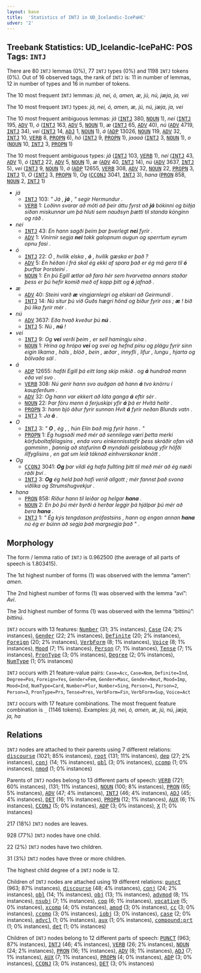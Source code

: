 ```yaml
---
layout: base
title:  'Statistics of INTJ in UD_Icelandic-IcePaHC'
udver: '2'
---
```


## Treebank Statistics: UD_Icelandic-IcePaHC: POS Tags: `INTJ`

There are 80 `INTJ` lemmas (0%), 77 `INTJ` types (0%) and 1198 `INTJ` tokens (0%).
Out of 16 observed tags, the rank of `INTJ` is: 11 in number of lemmas, 12 in number of types and 16 in number of tokens.

The 10 most frequent `INTJ` lemmas: <em>já, nei, ó, amen, æ, jú, nú, jæja, ja, vei</em>

The 10 most frequent `INTJ` types:  <em>já, nei, ó, amen, æ, jú, nú, jæja, ja, vei</em>

The 10 most frequent ambiguous lemmas: <em>já</em> (<tt><a href="is_icepahc-pos-INTJ.html">INTJ</a></tt> 380, <tt><a href="is_icepahc-pos-NOUN.html">NOUN</a></tt> 1), <em>nei</em> (<tt><a href="is_icepahc-pos-INTJ.html">INTJ</a></tt> 195, <tt><a href="is_icepahc-pos-ADV.html">ADV</a></tt> 1), <em>ó</em> (<tt><a href="is_icepahc-pos-INTJ.html">INTJ</a></tt> 163, <tt><a href="is_icepahc-pos-ADV.html">ADV</a></tt> 5, <tt><a href="is_icepahc-pos-NOUN.html">NOUN</a></tt> 1), <em>æ</em> (<tt><a href="is_icepahc-pos-INTJ.html">INTJ</a></tt> 65, <tt><a href="is_icepahc-pos-ADV.html">ADV</a></tt> 40), <em>nú</em> (<tt><a href="is_icepahc-pos-ADV.html">ADV</a></tt> 4719, <tt><a href="is_icepahc-pos-INTJ.html">INTJ</a></tt> 34), <em>vei</em> (<tt><a href="is_icepahc-pos-INTJ.html">INTJ</a></tt> 14, <tt><a href="is_icepahc-pos-ADJ.html">ADJ</a></tt> 1, <tt><a href="is_icepahc-pos-NOUN.html">NOUN</a></tt> 1), <em>á</em> (<tt><a href="is_icepahc-pos-ADP.html">ADP</a></tt> 13026, <tt><a href="is_icepahc-pos-NOUN.html">NOUN</a></tt> 119, <tt><a href="is_icepahc-pos-ADV.html">ADV</a></tt> 32, <tt><a href="is_icepahc-pos-INTJ.html">INTJ</a></tt> 10, <tt><a href="is_icepahc-pos-VERB.html">VERB</a></tt> 8, <tt><a href="is_icepahc-pos-PROPN.html">PROPN</a></tt> 6), <em>hó</em> (<tt><a href="is_icepahc-pos-INTJ.html">INTJ</a></tt> 9, <tt><a href="is_icepahc-pos-PROPN.html">PROPN</a></tt> 1), <em>jaaaá</em> (<tt><a href="is_icepahc-pos-INTJ.html">INTJ</a></tt> 3, <tt><a href="is_icepahc-pos-NOUN.html">NOUN</a></tt> 1), <em>o</em> (<tt><a href="is_icepahc-pos-NOUN.html">NOUN</a></tt> 10, <tt><a href="is_icepahc-pos-INTJ.html">INTJ</a></tt> 3, <tt><a href="is_icepahc-pos-PROPN.html">PROPN</a></tt> 1)

The 10 most frequent ambiguous types:  <em>já</em> (<tt><a href="is_icepahc-pos-INTJ.html">INTJ</a></tt> 103, <tt><a href="is_icepahc-pos-VERB.html">VERB</a></tt> 1), <em>nei</em> (<tt><a href="is_icepahc-pos-INTJ.html">INTJ</a></tt> 43, <tt><a href="is_icepahc-pos-ADV.html">ADV</a></tt> 1), <em>ó</em> (<tt><a href="is_icepahc-pos-INTJ.html">INTJ</a></tt> 22, <tt><a href="is_icepahc-pos-ADV.html">ADV</a></tt> 5, <tt><a href="is_icepahc-pos-NOUN.html">NOUN</a></tt> 1), <em>æ</em> (<tt><a href="is_icepahc-pos-ADV.html">ADV</a></tt> 40, <tt><a href="is_icepahc-pos-INTJ.html">INTJ</a></tt> 14), <em>nú</em> (<tt><a href="is_icepahc-pos-ADV.html">ADV</a></tt> 3637, <tt><a href="is_icepahc-pos-INTJ.html">INTJ</a></tt> 5), <em>vei</em> (<tt><a href="is_icepahc-pos-INTJ.html">INTJ</a></tt> 9, <tt><a href="is_icepahc-pos-NOUN.html">NOUN</a></tt> 1), <em>á</em> (<tt><a href="is_icepahc-pos-ADP.html">ADP</a></tt> 12655, <tt><a href="is_icepahc-pos-VERB.html">VERB</a></tt> 308, <tt><a href="is_icepahc-pos-ADV.html">ADV</a></tt> 32, <tt><a href="is_icepahc-pos-NOUN.html">NOUN</a></tt> 22, <tt><a href="is_icepahc-pos-PROPN.html">PROPN</a></tt> 3, <tt><a href="is_icepahc-pos-INTJ.html">INTJ</a></tt> 1), <em>O</em> (<tt><a href="is_icepahc-pos-INTJ.html">INTJ</a></tt> 3, <tt><a href="is_icepahc-pos-PROPN.html">PROPN</a></tt> 1), <em>Og</em> (<tt><a href="is_icepahc-pos-CCONJ.html">CCONJ</a></tt> 3041, <tt><a href="is_icepahc-pos-INTJ.html">INTJ</a></tt> 3), <em>hana</em> (<tt><a href="is_icepahc-pos-PRON.html">PRON</a></tt> 858, <tt><a href="is_icepahc-pos-NOUN.html">NOUN</a></tt> 2, <tt><a href="is_icepahc-pos-INTJ.html">INTJ</a></tt> 1)


* <em>já</em>
  * <tt><a href="is_icepahc-pos-INTJ.html">INTJ</a></tt> 103: <em>" Já , <b>já</b> , " segir Hermundur .</em>
  * <tt><a href="is_icepahc-pos-VERB.html">VERB</a></tt> 1: <em>Loðinn svarar að móti að þeir áttu fyrst að <b>já</b> bókinni og biðja síðan miskunnar um þá hluti sem nauðsyn þætti til standa kónginn og ráð .</em>
* <em>nei</em>
  * <tt><a href="is_icepahc-pos-INTJ.html">INTJ</a></tt> 43: <em>En hann sagði þeim þar þverlegt <b>nei</b> fyrir .</em>
  * <tt><a href="is_icepahc-pos-ADV.html">ADV</a></tt> 1: <em>Vinirnir segja <b>nei</b> takk galopnum augun og sperrtum eyrum opnu fasi .</em>
* <em>ó</em>
  * <tt><a href="is_icepahc-pos-INTJ.html">INTJ</a></tt> 22: <em>Ó , hvílík elska , <b>ó</b> , hvílík gæska er það ?</em>
  * <tt><a href="is_icepahc-pos-ADV.html">ADV</a></tt> 5: <em>En héðan í frá skal ég ekki af spara það er ég má gera til <b>ó</b> þurftar Þorsteini .</em>
  * <tt><a href="is_icepahc-pos-NOUN.html">NOUN</a></tt> 1: <em>En þú Egill ætlar að fara hér sem hvarvetna annars staðar þess er þú hefir komið með of kapp þitt og <b>ó</b> jafnað .</em>
* <em>æ</em>
  * <tt><a href="is_icepahc-pos-ADV.html">ADV</a></tt> 40: <em>Steini varð <b>æ</b> vingjarnlegri og elskari að Geirmundi .</em>
  * <tt><a href="is_icepahc-pos-INTJ.html">INTJ</a></tt> 14: <em>Nú situr þú við Guðs hægri hönd og biður fyrir oss ; <b>æ</b> ! bið þú líka fyrir mér .</em>
* <em>nú</em>
  * <tt><a href="is_icepahc-pos-ADV.html">ADV</a></tt> 3637: <em>Eða hvað kveður þú <b>nú</b> .</em>
  * <tt><a href="is_icepahc-pos-INTJ.html">INTJ</a></tt> 5: <em>Nú , <b>nú</b> !</em>
* <em>vei</em>
  * <tt><a href="is_icepahc-pos-INTJ.html">INTJ</a></tt> 9: <em>Og <b>vei</b> verði þeim , er sell hamingju sína .</em>
  * <tt><a href="is_icepahc-pos-NOUN.html">NOUN</a></tt> 1: <em>Hrína og hrópa <b>vei</b> og svei og hefnd pínu og plágu fyrir sinn eigin líkama , háls , blóð , bein , æðar , innyfli , lifur , lungu , hjarta og bölvaða sál .</em>
* <em>á</em>
  * <tt><a href="is_icepahc-pos-ADP.html">ADP</a></tt> 12655: <em>hafði Egill þá eitt lang skip mikið . og <b>á</b> hundrað mann eða vel svo .</em>
  * <tt><a href="is_icepahc-pos-VERB.html">VERB</a></tt> 308: <em>Nú gerir hann svo auðgan að hann <b>á</b> tvo knörru í kaupferðum .</em>
  * <tt><a href="is_icepahc-pos-ADV.html">ADV</a></tt> 32: <em>Og hann var ekkert að láta ganga <b>á</b> eftir sér .</em>
  * <tt><a href="is_icepahc-pos-NOUN.html">NOUN</a></tt> 22: <em>Þar fóru menn á ferjuskipi yfir <b>á</b> þá er Hvítá heitir .</em>
  * <tt><a href="is_icepahc-pos-PROPN.html">PROPN</a></tt> 3: <em>hann bjó áður fyrir sunnan Hvít <b>á</b> fyrir neðan Blunds vatn .</em>
  * <tt><a href="is_icepahc-pos-INTJ.html">INTJ</a></tt> 1: <em>Ja <b>á</b> .</em>
* <em>O</em>
  * <tt><a href="is_icepahc-pos-INTJ.html">INTJ</a></tt> 3: <em>" <b>O</b> , ég , , hún Elín bað mig fyrir hann . "</em>
  * <tt><a href="is_icepahc-pos-PROPN.html">PROPN</a></tt> 1: <em>Ég hugsaði með mér að sennilega væri þetta merki körfuboltafélagsins , enda voru einkennisstafir þess skráðir ofan við gamminn , þannig að stafurinn <b>O</b> myndaði geislabaug yfir höfði illfyglisins , en gat um leið táknað einhverskonar knött .</em>
* <em>Og</em>
  * <tt><a href="is_icepahc-pos-CCONJ.html">CCONJ</a></tt> 3041: <em><b>Og</b> þar vildi ég hafa fullting þitt til með mér að ég næði ráði því .</em>
  * <tt><a href="is_icepahc-pos-INTJ.html">INTJ</a></tt> 3: <em><b>Og</b> ég held það hafi verið allgott ; mér fannst það svona viðlíka og Strumshugvekjur .</em>
* <em>hana</em>
  * <tt><a href="is_icepahc-pos-PRON.html">PRON</a></tt> 858: <em>Ríður hann til leiðar og helgar <b>hana</b> .</em>
  * <tt><a href="is_icepahc-pos-NOUN.html">NOUN</a></tt> 2: <em>En þó þú mér byrði á herðar leggir þá hjálpar þú mér að bera <b>hana</b> .</em>
  * <tt><a href="is_icepahc-pos-INTJ.html">INTJ</a></tt> 1: <em>" Ég kýs tengdason prófastsins , hann og engan annan <b>hana</b> nú ég er búinn að segja það margsegja það " .</em>

## Morphology

The form / lemma ratio of `INTJ` is 0.962500 (the average of all parts of speech is 1.803415).

The 1st highest number of forms (1) was observed with the lemma “amen”: <em>amen</em>.

The 2nd highest number of forms (1) was observed with the lemma “aví”: <em>Aví</em>.

The 3rd highest number of forms (1) was observed with the lemma “bittinú”: <em>bittinú</em>.

`INTJ` occurs with 13 features: <tt><a href="is_icepahc-feat-Number.html">Number</a></tt> (31; 3% instances), <tt><a href="is_icepahc-feat-Case.html">Case</a></tt> (24; 2% instances), <tt><a href="is_icepahc-feat-Gender.html">Gender</a></tt> (22; 2% instances), <tt><a href="is_icepahc-feat-Definite.html">Definite</a></tt> (20; 2% instances), <tt><a href="is_icepahc-feat-Foreign.html">Foreign</a></tt> (20; 2% instances), <tt><a href="is_icepahc-feat-VerbForm.html">VerbForm</a></tt> (8; 1% instances), <tt><a href="is_icepahc-feat-Voice.html">Voice</a></tt> (8; 1% instances), <tt><a href="is_icepahc-feat-Mood.html">Mood</a></tt> (7; 1% instances), <tt><a href="is_icepahc-feat-Person.html">Person</a></tt> (7; 1% instances), <tt><a href="is_icepahc-feat-Tense.html">Tense</a></tt> (7; 1% instances), <tt><a href="is_icepahc-feat-PronType.html">PronType</a></tt> (3; 0% instances), <tt><a href="is_icepahc-feat-Degree.html">Degree</a></tt> (2; 0% instances), <tt><a href="is_icepahc-feat-NumType.html">NumType</a></tt> (1; 0% instances)

`INTJ` occurs with 21 feature-value pairs: `Case=Acc`, `Case=Nom`, `Definite=Ind`, `Degree=Pos`, `Foreign=Yes`, `Gender=Fem`, `Gender=Masc`, `Gender=Neut`, `Mood=Imp`, `Mood=Ind`, `NumType=Card`, `Number=Plur`, `Number=Sing`, `Person=1`, `Person=2`, `Person=3`, `PronType=Prs`, `Tense=Pres`, `VerbForm=Fin`, `VerbForm=Sup`, `Voice=Act`

`INTJ` occurs with 17 feature combinations.
The most frequent feature combination is `_` (1146 tokens).
Examples: <em>já, nei, ó, amen, æ, jú, nú, jæja, ja, ha</em>


## Relations

`INTJ` nodes are attached to their parents using 7 different relations: <tt><a href="is_icepahc-dep-discourse.html">discourse</a></tt> (1021; 85% instances), <tt><a href="is_icepahc-dep-root.html">root</a></tt> (131; 11% instances), <tt><a href="is_icepahc-dep-dep.html">dep</a></tt> (27; 2% instances), <tt><a href="is_icepahc-dep-conj.html">conj</a></tt> (14; 1% instances), <tt><a href="is_icepahc-dep-obl.html">obl</a></tt> (3; 0% instances), <tt><a href="is_icepahc-dep-ccomp.html">ccomp</a></tt> (1; 0% instances), <tt><a href="is_icepahc-dep-nmod.html">nmod</a></tt> (1; 0% instances)

Parents of `INTJ` nodes belong to 13 different parts of speech: <tt><a href="is_icepahc-pos-VERB.html">VERB</a></tt> (721; 60% instances),  (131; 11% instances), <tt><a href="is_icepahc-pos-NOUN.html">NOUN</a></tt> (100; 8% instances), <tt><a href="is_icepahc-pos-PRON.html">PRON</a></tt> (65; 5% instances), <tt><a href="is_icepahc-pos-ADV.html">ADV</a></tt> (47; 4% instances), <tt><a href="is_icepahc-pos-INTJ.html">INTJ</a></tt> (46; 4% instances), <tt><a href="is_icepahc-pos-ADJ.html">ADJ</a></tt> (45; 4% instances), <tt><a href="is_icepahc-pos-DET.html">DET</a></tt> (16; 1% instances), <tt><a href="is_icepahc-pos-PROPN.html">PROPN</a></tt> (12; 1% instances), <tt><a href="is_icepahc-pos-AUX.html">AUX</a></tt> (6; 1% instances), <tt><a href="is_icepahc-pos-CCONJ.html">CCONJ</a></tt> (5; 0% instances), <tt><a href="is_icepahc-pos-ADP.html">ADP</a></tt> (3; 0% instances), <tt><a href="is_icepahc-pos-X.html">X</a></tt> (1; 0% instances)

217 (18%) `INTJ` nodes are leaves.

928 (77%) `INTJ` nodes have one child.

22 (2%) `INTJ` nodes have two children.

31 (3%) `INTJ` nodes have three or more children.

The highest child degree of a `INTJ` node is 12.

Children of `INTJ` nodes are attached using 19 different relations: <tt><a href="is_icepahc-dep-punct.html">punct</a></tt> (963; 87% instances), <tt><a href="is_icepahc-dep-discourse.html">discourse</a></tt> (48; 4% instances), <tt><a href="is_icepahc-dep-conj.html">conj</a></tt> (24; 2% instances), <tt><a href="is_icepahc-dep-obl.html">obl</a></tt> (14; 1% instances), <tt><a href="is_icepahc-dep-obj.html">obj</a></tt> (13; 1% instances), <tt><a href="is_icepahc-dep-advmod.html">advmod</a></tt> (8; 1% instances), <tt><a href="is_icepahc-dep-nsubj.html">nsubj</a></tt> (7; 1% instances), <tt><a href="is_icepahc-dep-cop.html">cop</a></tt> (6; 1% instances), <tt><a href="is_icepahc-dep-vocative.html">vocative</a></tt> (5; 0% instances), <tt><a href="is_icepahc-dep-xcomp.html">xcomp</a></tt> (4; 0% instances), <tt><a href="is_icepahc-dep-amod.html">amod</a></tt> (3; 0% instances), <tt><a href="is_icepahc-dep-cc.html">cc</a></tt> (3; 0% instances), <tt><a href="is_icepahc-dep-ccomp.html">ccomp</a></tt> (3; 0% instances), <tt><a href="is_icepahc-dep-iobj.html">iobj</a></tt> (3; 0% instances), <tt><a href="is_icepahc-dep-case.html">case</a></tt> (2; 0% instances), <tt><a href="is_icepahc-dep-advcl.html">advcl</a></tt> (1; 0% instances), <tt><a href="is_icepahc-dep-aux.html">aux</a></tt> (1; 0% instances), <tt><a href="is_icepahc-dep-compound-prt.html">compound:prt</a></tt> (1; 0% instances), <tt><a href="is_icepahc-dep-det.html">det</a></tt> (1; 0% instances)

Children of `INTJ` nodes belong to 12 different parts of speech: <tt><a href="is_icepahc-pos-PUNCT.html">PUNCT</a></tt> (963; 87% instances), <tt><a href="is_icepahc-pos-INTJ.html">INTJ</a></tt> (46; 4% instances), <tt><a href="is_icepahc-pos-VERB.html">VERB</a></tt> (26; 2% instances), <tt><a href="is_icepahc-pos-NOUN.html">NOUN</a></tt> (24; 2% instances), <tt><a href="is_icepahc-pos-PRON.html">PRON</a></tt> (16; 1% instances), <tt><a href="is_icepahc-pos-ADV.html">ADV</a></tt> (8; 1% instances), <tt><a href="is_icepahc-pos-ADJ.html">ADJ</a></tt> (7; 1% instances), <tt><a href="is_icepahc-pos-AUX.html">AUX</a></tt> (7; 1% instances), <tt><a href="is_icepahc-pos-PROPN.html">PROPN</a></tt> (4; 0% instances), <tt><a href="is_icepahc-pos-ADP.html">ADP</a></tt> (3; 0% instances), <tt><a href="is_icepahc-pos-CCONJ.html">CCONJ</a></tt> (3; 0% instances), <tt><a href="is_icepahc-pos-DET.html">DET</a></tt> (3; 0% instances)

